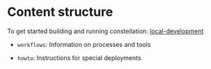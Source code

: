 # Content structure
<!-- put most important links for quick reference here -->

To get started building and running constellation: [local-development](./workflows/build-develop-deploy.md)

* `workflows`: Information on processes and tools

* `howto`: Instructions for special deployments
